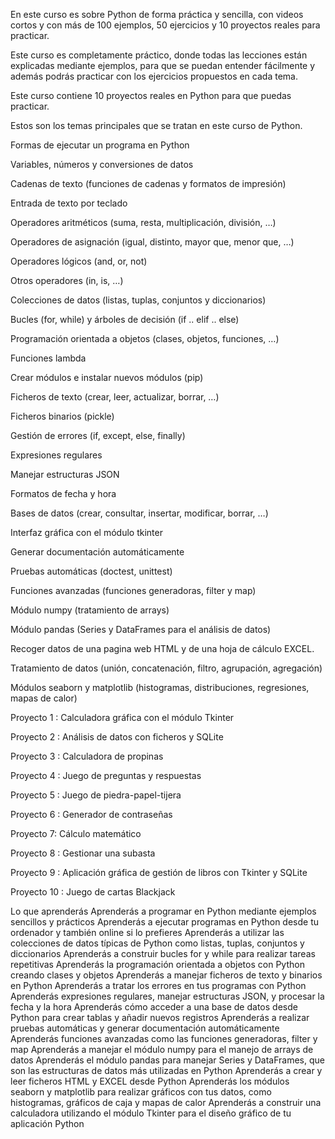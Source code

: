 
En este curso es sobre Python de forma práctica y sencilla, con videos cortos y con más de 100 ejemplos, 50 ejercicios y 10 proyectos reales para practicar.

Este curso es completamente práctico, donde todas las lecciones están explicadas mediante ejemplos, para que se puedan entender fácilmente y además podrás practicar con los ejercicios propuestos en cada tema.

Este curso contiene 10 proyectos reales en Python para que puedas practicar.

Estos son los temas principales que se tratan en este curso de Python.

Formas de ejecutar un programa en Python

Variables, números y conversiones de datos

Cadenas de texto (funciones de cadenas y formatos de impresión)

Entrada de texto por teclado

Operadores aritméticos (suma, resta, multiplicación, división, …)

Operadores de asignación (igual, distinto, mayor que, menor que, …)

Operadores lógicos (and, or, not)

Otros operadores (in, is, …)

Colecciones de datos (listas, tuplas, conjuntos y diccionarios)

Bucles (for, while) y árboles de decisión (if .. elif .. else)

Programación orientada a objetos (clases, objetos, funciones, …)

Funciones lambda

Crear módulos e instalar nuevos módulos (pip)

Ficheros de texto (crear, leer, actualizar, borrar, …)

Ficheros binarios (pickle)

Gestión de errores (if, except, else, finally)

Expresiones regulares

Manejar estructuras JSON

Formatos de fecha y hora

Bases de datos (crear, consultar, insertar, modificar, borrar, …)

Interfaz gráfica con el módulo tkinter

Generar documentación automáticamente

Pruebas automáticas (doctest, unittest)

Funciones avanzadas (funciones generadoras, filter y map)

Módulo numpy (tratamiento de arrays)

Módulo pandas (Series y DataFrames para el análisis de datos)

Recoger datos de una pagina web HTML y de una hoja de cálculo EXCEL.

Tratamiento de datos (unión, concatenación, filtro, agrupación, agregación)

Módulos seaborn y matplotlib (histogramas, distribuciones, regresiones, mapas de calor)

Proyecto 1 : Calculadora gráfica con el módulo Tkinter

Proyecto 2 : Análisis de datos con ficheros y SQLite

Proyecto 3 : Calculadora de propinas

Proyecto 4 : Juego de preguntas y respuestas

Proyecto 5 : Juego de piedra-papel-tijera

Proyecto 6 : Generador de contraseñas

Proyecto 7: Cálculo matemático

Proyecto 8 : Gestionar una subasta

Proyecto 9 : Aplicación gráfica de gestión de libros con Tkinter y SQLite

Proyecto 10 : Juego de cartas Blackjack


Lo que aprenderás
Aprenderás a programar en Python mediante ejemplos sencillos y prácticos
Aprenderás a ejecutar programas en Python desde tu ordenador y también online si lo prefieres
Aprenderás a utilizar las colecciones de datos típicas de Python como listas, tuplas, conjuntos y diccionarios
Aprenderás a construir bucles for y while para realizar tareas repetitivas
Aprenderás la programación orientada a objetos con Python creando clases y objetos
Aprenderás a manejar ficheros de texto y binarios en Python
Aprenderás a tratar los errores en tus programas con Python
Aprenderás expresiones regulares, manejar estructuras JSON, y procesar la fecha y la hora
Aprenderás cómo acceder a una base de datos desde Python para crear tablas y añadir nuevos registros
Aprenderás a realizar pruebas automáticas y generar documentación automáticamente
Aprenderás funciones avanzadas como las funciones generadoras, filter y map
Aprenderás a manejar el módulo numpy para el manejo de arrays de datos
Aprenderás el módulo pandas para manejar Series y DataFrames, que son las estructuras de datos más utilizadas en Python
Aprenderás a crear y leer ficheros HTML y EXCEL desde Python
Aprenderás los módulos seaborn y matplotlib para realizar gráficos con tus datos, como histogramas, gráficos de caja y mapas de calor
Aprenderás a construir una calculadora utilizando el módulo Tkinter para el diseño gráfico de tu aplicación Python